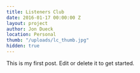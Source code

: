 ```yaml
---
title: Listeners Club
date: 2016-01-17 00:00:00 Z
layout: project
author: Jon Dueck
location: Personal
thumb: "/uploads/lc_thumb.jpg"
hidden: true
---
```


This is my first post. Edit or delete it to get started.
